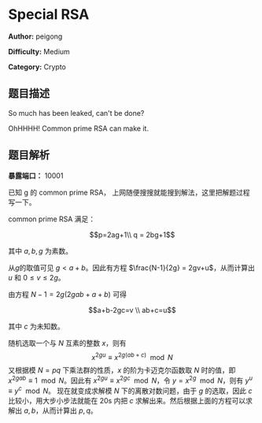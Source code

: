 # Special RSA

**Author:** peigong

**Difficulty:** Medium

**Category:** Crypto

## 题目描述

So much has been leaked, can't be done?

OhHHHH! Common prime RSA can make it.

## 题目解析

**暴露端口：** 10001

已知 g 的 common prime RSA， 上网随便搜搜就能搜到解法，这里把解题过程写一下。

common prime RSA 满足：

$$p=2ag+1\\ q = 2bg+1$$

其中 $a,b,g$ 为素数。

从$g$的取值可见 $g<a+b$。因此有方程 $\frac{N-1}{2g} = 2gv+u$，从而计算出 $u$ 和 $0\leq v\leq 2g$。

由方程 $N-1=2g(2gab+a+b)$ 可得

$$a+b-2gc=v \\ ab+c=u$$

其中 $c$ 为未知数。

随机选取一个与 $N$ 互素的整数 $x$，则有 $$x^{2gu}\equiv x^{2g(ab+c)}\mod N$$ 又根据模 $N=pq$ 下乘法群的性质，$x$ 的阶为卡迈克尔函数取 $N$ 时的值，即 $x^{2gab}\equiv 1\mod N$。因此有 $x^{2gu}\equiv x^{2gc}\mod N$，令 $y=x^{2g}\mod N$，则有 $y^u\equiv y^c\mod N$。 现在就变成求解模 $N$ 下的离散对数问题，由于 $g$ 的选取，因此 $c$ 比较小，用大步小步法就能在 20s 内把 $c$ 求解出来。然后根据上面的方程可以求解出 $a,b$，从而计算出 $p,q$。
